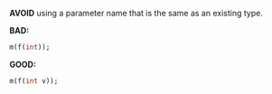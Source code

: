 **AVOID** using a parameter name that is the same as an existing type.

**BAD:**
```dart
m(f(int));
```

**GOOD:**
```dart
m(f(int v));
```


